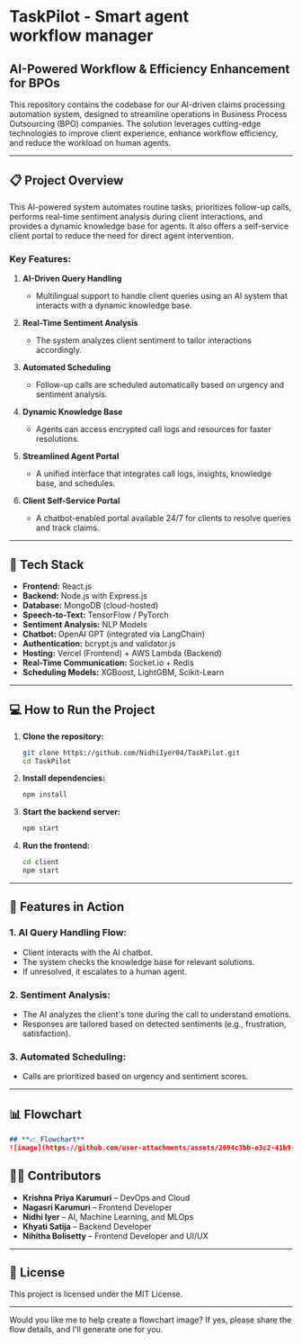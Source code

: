 # TaskPilot - Smart agent workflow manager

## AI-Powered Workflow & Efficiency Enhancement for BPOs

This repository contains the codebase for our AI-driven claims processing automation system, designed to streamline operations in Business Process Outsourcing (BPO) companies. The solution leverages cutting-edge technologies to improve client experience, enhance workflow efficiency, and reduce the workload on human agents.

---

## **📋 Project Overview**

This AI-powered system automates routine tasks, prioritizes follow-up calls, performs real-time sentiment analysis during client interactions, and provides a dynamic knowledge base for agents. It also offers a self-service client portal to reduce the need for direct agent intervention.

### **Key Features:**
1. **AI-Driven Query Handling**  
   - Multilingual support to handle client queries using an AI system that interacts with a dynamic knowledge base.

2. **Real-Time Sentiment Analysis**  
   - The system analyzes client sentiment to tailor interactions accordingly.

3. **Automated Scheduling**  
   - Follow-up calls are scheduled automatically based on urgency and sentiment analysis.

4. **Dynamic Knowledge Base**  
   - Agents can access encrypted call logs and resources for faster resolutions.

5. **Streamlined Agent Portal**  
   - A unified interface that integrates call logs, insights, knowledge base, and schedules.

6. **Client Self-Service Portal**  
   - A chatbot-enabled portal available 24/7 for clients to resolve queries and track claims.

---

## **🔧 Tech Stack**

- **Frontend:** React.js  
- **Backend:** Node.js with Express.js  
- **Database:** MongoDB (cloud-hosted)  
- **Speech-to-Text:** TensorFlow / PyTorch  
- **Sentiment Analysis:** NLP Models  
- **Chatbot:** OpenAI GPT (integrated via LangChain)  
- **Authentication:** bcrypt.js and validator.js  
- **Hosting:** Vercel (Frontend) + AWS Lambda (Backend)  
- **Real-Time Communication:** Socket.io + Redis  
- **Scheduling Models:** XGBoost, LightGBM, Scikit-Learn  

---

## **💻 How to Run the Project**

1. **Clone the repository:**
   ```bash
   git clone https://github.com/NidhiIyer04/TaskPilot.git
   cd TaskPilot
   ```

2. **Install dependencies:**
   ```bash
   npm install
   ```

3. **Start the backend server:**
   ```bash
   npm start
   ```

4. **Run the frontend:**
   ```bash
   cd client
   npm start
   ```

---

## **🚀 Features in Action**

### **1. AI Query Handling Flow:**
- Client interacts with the AI chatbot.
- The system checks the knowledge base for relevant solutions.
- If unresolved, it escalates to a human agent.

### **2. Sentiment Analysis:**
- The AI analyzes the client's tone during the call to understand emotions.
- Responses are tailored based on detected sentiments (e.g., frustration, satisfaction).

### **3. Automated Scheduling:**
- Calls are prioritized based on urgency and sentiment scores.

---

## **📊 Flowchart**

```markdown
## **📈 Flowchart**
![image](https://github.com/user-attachments/assets/2694c3bb-e3c2-41b9-a9a2-37ef0d5cce85)

```


## **👨‍💻 Contributors**

- **Krishna Priya Karumuri** – DevOps and Cloud  
- **Nagasri Karumuri** – Frontend Developer  
- **Nidhi Iyer** – AI, Machine Learning, and MLOps  
- **Khyati Satija** – Backend Developer  
- **Nihitha Bolisetty** – Frontend Developer and UI/UX  

---

## **📄 License**

This project is licensed under the MIT License.

---

Would you like me to help create a flowchart image? If yes, please share the flow details, and I'll generate one for you.
